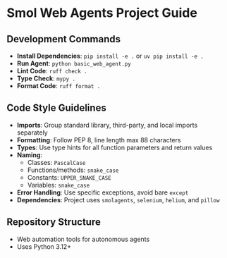 # Smol Web Agents Project Guide

## Development Commands
- **Install Dependencies**: `pip install -e .` or `uv pip install -e .`
- **Run Agent**: `python basic_web_agent.py`
- **Lint Code**: `ruff check .`
- **Type Check**: `mypy .`
- **Format Code**: `ruff format .`

## Code Style Guidelines
- **Imports**: Group standard library, third-party, and local imports separately
- **Formatting**: Follow PEP 8, line length max 88 characters
- **Types**: Use type hints for all function parameters and return values
- **Naming**:
  - Classes: `PascalCase`
  - Functions/methods: `snake_case`
  - Constants: `UPPER_SNAKE_CASE`
  - Variables: `snake_case`
- **Error Handling**: Use specific exceptions, avoid bare `except`
- **Dependencies**: Project uses `smolagents`, `selenium`, `helium`, and `pillow`

## Repository Structure
- Web automation tools for autonomous agents
- Uses Python 3.12+